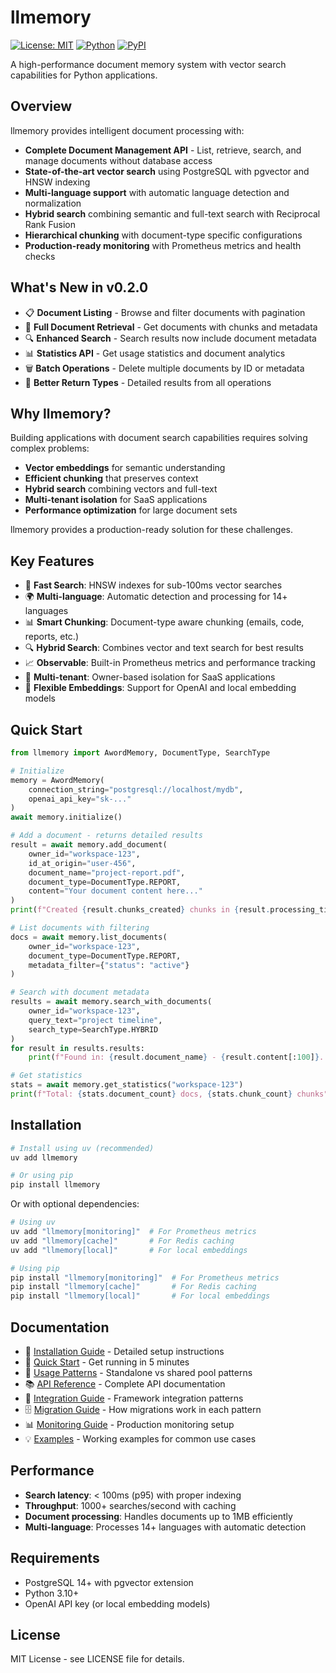 # llmemory

[![License: MIT](https://img.shields.io/badge/License-MIT-blue.svg)](https://opensource.org/licenses/MIT)
[![Python](https://img.shields.io/pypi/pyversions/llmemory.svg)](https://pypi.org/project/llmemory/)
[![PyPI](https://img.shields.io/pypi/v/llmemory.svg)](https://pypi.org/project/llmemory/)

A high-performance document memory system with vector search capabilities for Python applications.

## Overview

llmemory provides intelligent document processing with:
- **Complete Document Management API** - List, retrieve, search, and manage documents without database access
- **State-of-the-art vector search** using PostgreSQL with pgvector and HNSW indexing
- **Multi-language support** with automatic language detection and normalization
- **Hybrid search** combining semantic and full-text search with Reciprocal Rank Fusion
- **Hierarchical chunking** with document-type specific configurations
- **Production-ready monitoring** with Prometheus metrics and health checks

## What's New in v0.2.0

- 📋 **Document Listing** - Browse and filter documents with pagination
- 📄 **Full Document Retrieval** - Get documents with chunks and metadata
- 🔍 **Enhanced Search** - Search results now include document metadata
- 📊 **Statistics API** - Get usage statistics and document analytics
- 🗑️ **Batch Operations** - Delete multiple documents by ID or metadata
- 🎯 **Better Return Types** - Detailed results from all operations

## Why llmemory?

Building applications with document search capabilities requires solving complex problems:

- **Vector embeddings** for semantic understanding
- **Efficient chunking** that preserves context
- **Hybrid search** combining vectors and full-text
- **Multi-tenant isolation** for SaaS applications
- **Performance optimization** for large document sets

llmemory provides a production-ready solution for these challenges.

## Key Features

- 🚀 **Fast Search**: HNSW indexes for sub-100ms vector searches
- 🌍 **Multi-language**: Automatic detection and processing for 14+ languages
- 📊 **Smart Chunking**: Document-type aware chunking (emails, code, reports, etc.)
- 🔍 **Hybrid Search**: Combines vector and text search for best results
- 📈 **Observable**: Built-in Prometheus metrics and performance tracking
- 🏢 **Multi-tenant**: Owner-based isolation for SaaS applications
- 🔌 **Flexible Embeddings**: Support for OpenAI and local embedding models

## Quick Start

```python
from llmemory import AwordMemory, DocumentType, SearchType

# Initialize
memory = AwordMemory(
    connection_string="postgresql://localhost/mydb",
    openai_api_key="sk-..."
)
await memory.initialize()

# Add a document - returns detailed results
result = await memory.add_document(
    owner_id="workspace-123",
    id_at_origin="user-456",
    document_name="project-report.pdf",
    document_type=DocumentType.REPORT,
    content="Your document content here..."
)
print(f"Created {result.chunks_created} chunks in {result.processing_time_ms}ms")

# List documents with filtering
docs = await memory.list_documents(
    owner_id="workspace-123",
    document_type=DocumentType.REPORT,
    metadata_filter={"status": "active"}
)

# Search with document metadata
results = await memory.search_with_documents(
    owner_id="workspace-123",
    query_text="project timeline",
    search_type=SearchType.HYBRID
)
for result in results.results:
    print(f"Found in: {result.document_name} - {result.content[:100]}...")

# Get statistics
stats = await memory.get_statistics("workspace-123")
print(f"Total: {stats.document_count} docs, {stats.chunk_count} chunks")
```

## Installation

```bash
# Install using uv (recommended)
uv add llmemory

# Or using pip
pip install llmemory
```

Or with optional dependencies:

```bash
# Using uv
uv add "llmemory[monitoring]"  # For Prometheus metrics
uv add "llmemory[cache]"       # For Redis caching
uv add "llmemory[local]"       # For local embeddings

# Using pip
pip install "llmemory[monitoring]"  # For Prometheus metrics
pip install "llmemory[cache]"       # For Redis caching
pip install "llmemory[local]"       # For local embeddings
```

## Documentation

- 📖 [Installation Guide](docs/installation.md) - Detailed setup instructions
- 🚀 [Quick Start](docs/quickstart.md) - Get running in 5 minutes
- 🎯 [Usage Patterns](docs/usage-patterns.md) - Standalone vs shared pool patterns
- 📚 [API Reference](docs/api-reference.md) - Complete API documentation
- 🔧 [Integration Guide](docs/integration-guide.md) - Framework integration patterns
- 🗄️ [Migration Guide](docs/migrations.md) - How migrations work in each pattern
- 📊 [Monitoring Guide](docs/monitoring.md) - Production monitoring setup
- 💡 [Examples](examples/) - Working examples for common use cases

## Performance

- **Search latency**: < 100ms (p95) with proper indexing
- **Throughput**: 1000+ searches/second with caching
- **Document processing**: Handles documents up to 1MB efficiently
- **Multi-language**: Processes 14+ languages with automatic detection

## Requirements

- PostgreSQL 14+ with pgvector extension
- Python 3.10+
- OpenAI API key (or local embedding models)

## License

MIT License - see LICENSE file for details.
